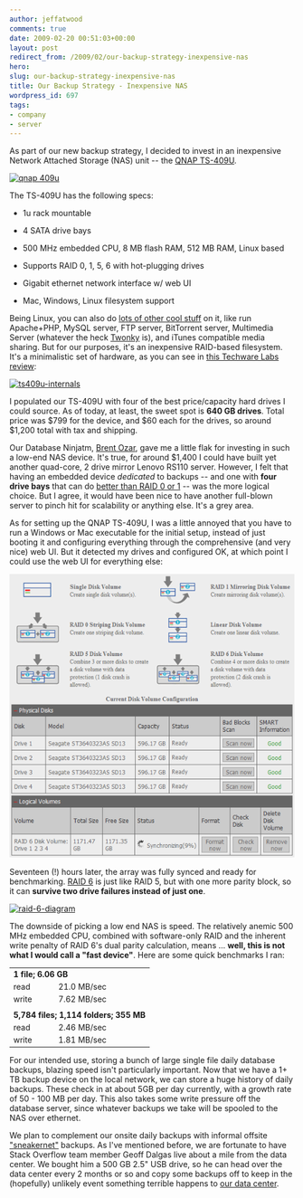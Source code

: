 ```yaml
---
author: jeffatwood
comments: true
date: 2009-02-20 00:51:03+00:00
layout: post
redirect_from: /2009/02/our-backup-strategy-inexpensive-nas
hero: 
slug: our-backup-strategy-inexpensive-nas
title: Our Backup Strategy - Inexpensive NAS
wordpress_id: 697
tags:
- company
- server
---
```



As part of our new backup strategy, I decided to invest in an inexpensive Network Attached Storage (NAS) unit -- the [QNAP TS-409U](http://www.qnap.com/pro_detail_feature.asp?p_id=103).



[![qnap 409u](http://blog.stackoverflow.com/wp-content/uploads/qnap-409u.jpg)](http://www.amazon.com/dp/B001AXCJVE/?tag=codinghorror-20)



The TS-409U has the following specs:







  * 1u rack mountable

  * 4 SATA drive bays

  * 500 MHz embedded CPU, 8 MB flash RAM, 512 MB RAM, Linux based

  * Supports RAID 0, 1, 5, 6 with hot-plugging drives

  * Gigabit ethernet network interface w/ web UI

  * Mac, Windows, Linux filesystem support




Being Linux, you can also do [lots of other cool stuff](http://www.qnap.com/pro_features.asp) on it, like run Apache+PHP, MySQL server, FTP server, BitTorrent server, Multimedia Server (whatever the heck [Twonky](http://www.twonkymedia.com/learn.html) is), and iTunes compatible media sharing. But for our purposes, it's an inexpensive RAID-based filesystem. It's a minimalistic set of hardware, as you can see in [this Techware Labs review](http://www.techwarelabs.com/reviews/servers/qnap_ts_409u_turbo_nas/index_2.shtml):



[![ts409u-internals](http://blog.stackoverflow.com/wp-content/uploads/ts409u-internals.jpg)](http://www.techwarelabs.com/reviews/servers/qnap_ts_409u_turbo_nas/index_2.shtml)



I populated our TS-409U with four of the best price/capacity hard drives I could source. As of today, at least, the sweet spot is **640 GB drives**. Total price was $799 for the device, and $60 each for the drives, so around $1,200 total with tax and shipping. 



Our Database Ninjatm, [Brent Ozar](http://www.brentozar.com/), gave me a little flak for investing in such a low-end NAS device. It's true, for around $1,400 I could have built yet another quad-core, 2 drive mirror Lenovo RS110 server. However, I felt that having an embedded device _dedicated_ to backups -- and one with **four drive bays** that can do [better than RAID 0 or 1](http://blog.stackoverflow.com/2009/01/furtheradventures-of-a-raid-noob/) -- was the more logical choice. But I agree, it would have been nice to have another full-blown server to pinch hit for scalability or anything else. It's a grey area.



As for setting up the QNAP TS-409U, I was a little annoyed that you have to run a Windows or Mac executable for the initial setup, instead of just booting it and configuring everything through the comprehensive (and very nice) web UI. But it detected my drives and configured OK, at which point I could use the web UI for everything else: 



![ts409u-sata-config](/images/wordpress/ts409u-sata-config.png)



Seventeen (!) hours later, the array was fully synced and ready for benchmarking. [RAID 6](http://en.wikipedia.org/wiki/Standard_RAID_levels#RAID_6) is just like RAID 5, but with one more parity block, so it can **survive two drive failures instead of just one**.



[![raid-6-diagram](http://blog.stackoverflow.com/wp-content/uploads/raid-6-diagram.png)](http://en.wikipedia.org/wiki/Standard_RAID_levels#RAID_6)



The downside of picking a low end NAS is speed. The relatively anemic 500 MHz embedded CPU, combined with software-only RAID and the inherent write penalty of RAID 6's dual parity calculation, means ... **well, this is not what I would call a "fast device"**. Here are some quick benchmarks I ran:



<table width="400" >
<tr >
<td colspan="2" ><strong>1 file; 6.06 GB</strong></tr>
<tr >
<td >read
<td >21.0 MB/sec</tr>
<tr >
<td >write
<td >7.62 MB/sec</tr>
<tr >
<td colspan="2" ></tr>
<tr >
<td colspan="2" ><strong>5,784 files; 1,114 folders; 355 MB</strong></tr>
<tr >
<td >read
<td >2.46 MB/sec</tr>
<tr >
<td >write
<td >1.81 MB/sec</tr>
</table>



For our intended use, storing a bunch of large single file daily database backups, blazing speed isn't particularly important. Now that we have a 1+ TB backup device on the local network, we can store a huge history of daily backups. These check in at about 5GB per day currently, with a growth rate of 50 - 100 MB per day. This also takes some write pressure off the database server, since whatever backups we take will be spooled to the NAS over ethernet.



We plan to complement our onsite daily backups with informal offsite ["sneakernet"](http://en.wikipedia.org/wiki/Sneakernet) backups. As I've mentioned before, we are fortunate to have Stack Overflow team member Geoff Dalgas live about a mile from the data center. We bought him a 500 GB 2.5" USB drive, so he can head over the data center every 2 months or so and copy some backups off to keep in the (hopefully) unlikely event something terrible happens to [our data center](http://blog.stackoverflow.com/2009/02/new-datacenter-migration/).

